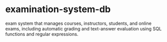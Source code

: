 # examination-system-db
exam system that manages courses, instructors, students, and online exams, including automatic grading and text-answer evaluation using SQL functions and regular expressions.
